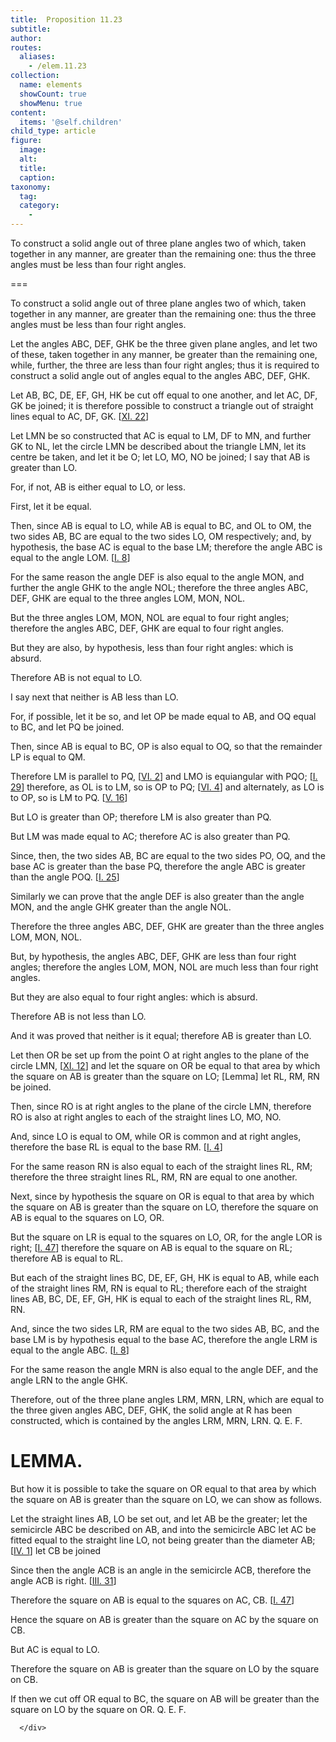 ```yaml
---
title:  Proposition 11.23
subtitle: 
author:
routes:
  aliases:
    - /elem.11.23
collection:
  name: elements
  showCount: true
  showMenu: true
content:
  items: '@self.children'
child_type: article
figure:
  image:
  alt:
  title:
  caption:
taxonomy:
  tag:
  category:
    - 
---
```


<p><hi rend="ital">To construct a solid angle out of three plane angles two of which</hi>, <hi rend="ital">taken together in any manner</hi>, <hi rend="ital">are greater than the remaining one: thus the three angles must be less than four right angles.</hi>
       <pb n="315"/></p>

===

<p><span class="ital">To construct a solid angle out of three plane angles two of which</span>, <span class="ital">taken together in any manner</span>, <span class="ital">are greater than the remaining one: thus the three angles must be less than four right angles.</span>
       <pb n="315"/></p>

<p>Let the angles <span class="ital">ABC</span>, <span class="ital">DEF</span>, <span class="ital">GHK</span> be the three given plane angles, and let two of these, taken together in any manner, be greater than the remaining one, while, further, the three are less than four right angles; thus it is required to construct a solid angle out of angles equal to the angles <span class="ital">ABC</span>, <span class="ital">DEF</span>, <span class="ital">GHK</span>. 
      </p>

<p>Let <span class="ital">AB</span>, <span class="ital">BC</span>, <span class="ital">DE</span>, <span class="ital">EF</span>, <span class="ital">GH</span>, <span class="ital">HK</span> be cut off equal to one another, and let <span class="ital">AC</span>, <span class="ital">DF</span>, <span class="ital">GK</span> be joined; it is therefore possible to construct a triangle out of straight lines equal to <span class="ital">AC</span>, <span class="ital">DF</span>, <span class="ital">GK</span>. [<a href="/elem.11.22">XI. 22</a>] 
      </p>

<p>Let <span class="ital">LMN</span> be so constructed that <span class="ital">AC</span> is equal to <span class="ital">LM</span>, <span class="ital">DF</span> to <span class="ital">MN</span>, and further <span class="ital">GK</span> to <span class="ital">NL</span>, let the circle <span class="ital">LMN</span> be described about the triangle <span class="ital">LMN</span>, let its centre be taken, and let it be <span class="ital">O</span>; let <span class="ital">LO</span>, <span class="ital">MO</span>, <span class="ital">NO</span> be joined; I say that <span class="ital">AB</span> is greater than <span class="ital">LO</span>. </p>

<p>For, if not, <span class="ital">AB</span> is either equal to <span class="ital">LO</span>, or less. </p>

<p>First, let it be equal. </p>

<p>Then, since <span class="ital">AB</span> is equal to <span class="ital">LO</span>, while <span class="ital">AB</span> is equal to <span class="ital">BC</span>, and <span class="ital">OL</span> to <span class="ital">OM</span>, the two sides <span class="ital">AB</span>, <span class="ital">BC</span> are equal to the two sides <span class="ital">LO</span>, <span class="ital">OM</span> respectively; and, by hypothesis, the base <span class="ital">AC</span> is equal to the base <span class="ital">LM</span>; therefore the angle <span class="ital">ABC</span> is equal to the angle <span class="ital">LOM</span>. [<a href="/elem.1.8">I. 8</a>] </p>

<p>For the same reason the angle <span class="ital">DEF</span> is also equal to the angle <span class="ital">MON</span>, and further the angle <span class="ital">GHK</span> to the angle <span class="ital">NOL</span>; <pb n="316"/>therefore the three angles <span class="ital">ABC</span>, <span class="ital">DEF</span>, <span class="ital">GHK</span> are equal to the three angles <span class="ital">LOM</span>, <span class="ital">MON</span>, <span class="ital">NOL</span>. </p>

<p>But the three angles <span class="ital">LOM</span>, <span class="ital">MON</span>, <span class="ital">NOL</span> are equal to four right angles; therefore the angles <span class="ital">ABC</span>, <span class="ital">DEF</span>, <span class="ital">GHK</span> are equal to four right angles. </p>

<p>But they are also, by hypothesis, less than four right angles: which is absurd. </p>

<p>Therefore <span class="ital">AB</span> is not equal to <span class="ital">LO</span>. </p>

<p>I say next that neither is <span class="ital">AB</span> less than <span class="ital">LO</span>. </p>

<p>For, if possible, let it be so, and let <span class="ital">OP</span> be made equal to <span class="ital">AB</span>, and <span class="ital">OQ</span> equal to <span class="ital">BC</span>, and let <span class="ital">PQ</span> be joined. </p>

<p>Then, since <span class="ital">AB</span> is equal to <span class="ital">BC</span>, <span class="ital">OP</span> is also equal to <span class="ital">OQ</span>, so that the remainder <span class="ital">LP</span> is equal to <span class="ital">QM</span>. </p>

<p>Therefore <span class="ital">LM</span> is parallel to <span class="ital">PQ</span>, [<a href="/elem.6.2">VI. 2</a>] and <span class="ital">LMO</span> is equiangular with <span class="ital">PQO</span>; [<a href="/elem.1.29">I. 29</a>] therefore, as <span class="ital">OL</span> is to <span class="ital">LM</span>, so is <span class="ital">OP</span> to <span class="ital">PQ</span>; [<a href="/elem.6.4">VI. 4</a>] and alternately, as <span class="ital">LO</span> is to <span class="ital">OP</span>, so is <span class="ital">LM</span> to <span class="ital">PQ</span>. [<a href="/elem.5.16">V. 16</a>] </p>

<p>But <span class="ital">LO</span> is greater than <span class="ital">OP</span>; therefore <span class="ital">LM</span> is also greater than <span class="ital">PQ</span>. </p>

<p>But <span class="ital">LM</span> was made equal to <span class="ital">AC</span>; therefore <span class="ital">AC</span> is also greater than <span class="ital">PQ</span>. </p>

<p>Since, then, the two sides <span class="ital">AB</span>, <span class="ital">BC</span> are equal to the two sides <span class="ital">PO</span>, <span class="ital">OQ</span>, and the base <span class="ital">AC</span> is greater than the base <span class="ital">PQ</span>, therefore the angle <span class="ital">ABC</span> is greater than the angle <span class="ital">POQ</span>. [<a href="/elem.1.25">I. 25</a>] </p>

<p>Similarly we can prove that the angle <span class="ital">DEF</span> is also greater than the angle <span class="ital">MON</span>, and the angle <span class="ital">GHK</span> greater than the angle <span class="ital">NOL</span>. </p>

<p>Therefore the three angles <span class="ital">ABC</span>, <span class="ital">DEF</span>, <span class="ital">GHK</span> are greater than the three angles <span class="ital">LOM</span>, <span class="ital">MON</span>, <span class="ital">NOL</span>. </p>

<p>But, by hypothesis, the angles <span class="ital">ABC</span>, <span class="ital">DEF</span>, <span class="ital">GHK</span> are less than four right angles; therefore the angles <span class="ital">LOM</span>, <span class="ital">MON</span>, <span class="ital">NOL</span> are much less than four right angles. <pb n="317"/></p>

<p>But they are also equal to four right angles: which is absurd. </p>

<p>Therefore <span class="ital">AB</span> is not less than <span class="ital">LO</span>. </p>

<p>And it was proved that neither is it equal; therefore <span class="ital">AB</span> is greater than <span class="ital">LO</span>. </p>

<p>Let then <span class="ital">OR</span> be set up from the point <span class="ital">O</span> at right angles to the plane of the circle <span class="ital">LMN</span>, [<a href="/elem.11.12">XI. 12</a>] and let the square on <span class="ital">OR</span> be equal to that area by which the square on <span class="ital">AB</span> is greater than the square on <span class="ital">LO</span>; [Lemma] let <span class="ital">RL</span>, <span class="ital">RM</span>, <span class="ital">RN</span> be joined. </p>

<p>Then, since <span class="ital">RO</span> is at right angles to the plane of the circle <span class="ital">LMN</span>, therefore <span class="ital">RO</span> is also at right angles to each of the straight lines <span class="ital">LO</span>, <span class="ital">MO</span>, <span class="ital">NO</span>. </p>

<p>And, since <span class="ital">LO</span> is equal to <span class="ital">OM</span>, while <span class="ital">OR</span> is common and at right angles, therefore the base <span class="ital">RL</span> is equal to the base <span class="ital">RM</span>. [<a href="/elem.1.4">I. 4</a>] </p>

<p>For the same reason <span class="ital">RN</span> is also equal to each of the straight lines <span class="ital">RL</span>, <span class="ital">RM</span>; therefore the three straight lines <span class="ital">RL</span>, <span class="ital">RM</span>, <span class="ital">RN</span> are equal to one another. </p>

<p>Next, since by hypothesis the square on <span class="ital">OR</span> is equal to that area by which the square on <span class="ital">AB</span> is greater than the square on <span class="ital">LO</span>, therefore the square on <span class="ital">AB</span> is equal to the squares on <span class="ital">LO</span>, <span class="ital">OR</span>. </p>

<p>But the square on <span class="ital">LR</span> is equal to the squares on <span class="ital">LO</span>, <span class="ital">OR</span>, for the angle <span class="ital">LOR</span> is right; [<a href="/elem.1.47">I. 47</a>] therefore the square on <span class="ital">AB</span> is equal to the square on <span class="ital">RL</span>; therefore <span class="ital">AB</span> is equal to <span class="ital">RL</span>. </p>

<p>But each of the straight lines <span class="ital">BC</span>, <span class="ital">DE</span>, <span class="ital">EF</span>, <span class="ital">GH</span>, <span class="ital">HK</span> is equal to <span class="ital">AB</span>, while each of the straight lines <span class="ital">RM</span>, <span class="ital">RN</span> is equal to <span class="ital">RL</span>; therefore each of the straight lines <span class="ital">AB</span>, <span class="ital">BC</span>, <span class="ital">DE</span>, <span class="ital">EF</span>, <span class="ital">GH</span>, <span class="ital">HK</span> is equal to each of the straight lines <span class="ital">RL</span>, <span class="ital">RM</span>, <span class="ital">RN</span>. <pb n="318"/></p>

<p>And, since the two sides <span class="ital">LR</span>, <span class="ital">RM</span> are equal to the two sides <span class="ital">AB</span>, <span class="ital">BC</span>, and the base <span class="ital">LM</span> is by hypothesis equal to the base <span class="ital">AC</span>, therefore the angle <span class="ital">LRM</span> is equal to the angle <span class="ital">ABC</span>. [<a href="/elem.1.8">I. 8</a>] </p>

<p>For the same reason the angle <span class="ital">MRN</span> is also equal to the angle <span class="ital">DEF</span>, and the angle <span class="ital">LRN</span> to the angle <span class="ital">GHK</span>. </p>

<p>Therefore, out of the three plane angles <span class="ital">LRM</span>, <span class="ital">MRN</span>, <span class="ital">LRN</span>, which are equal to the three given angles <span class="ital">ABC</span>, <span class="ital">DEF</span>, <span class="ital">GHK</span>, the solid angle at <span class="ital">R</span> has been constructed, which is contained by the angles <span class="ital">LRM</span>, <span class="ital">MRN</span>, <span class="ital">LRN</span>. Q. E. F.  </p>
<div id="elem.11.23.l.1" class="lemma">
       <h1>LEMMA.</h1>
       
<p>But how it is possible to take the square on <span class="ital">OR</span> equal to that area by which the square on <span class="ital">AB</span> is greater than the square on <span class="ital">LO</span>, we can show as follows. 
       </p>

       
<p>Let the straight lines <span class="ital">AB</span>, <span class="ital">LO</span> be set out, and let <span class="ital">AB</span> be the greater; let the semicircle <span class="ital">ABC</span> be described on <span class="ital">AB</span>, and into the semicircle <span class="ital">ABC</span> let <span class="ital">AC</span> be fitted equal to the straight line <span class="ital">LO</span>, not being greater than the diameter <span class="ital">AB</span>; [<a href="/elem.4.1">IV. 1</a>] let <span class="ital">CB</span> be joined </p>

       
<p>Since then the angle <span class="ital">ACB</span> is an angle in the semicircle <span class="ital">ACB</span>, therefore the angle <span class="ital">ACB</span> is right. [<a href="/elem.3.31">III. 31</a>] </p>

       
<p>Therefore the square on <span class="ital">AB</span> is equal to the squares on <span class="ital">AC</span>, <span class="ital">CB</span>. [<a href="/elem.1.47">I. 47</a>] </p>

       
<p>Hence the square on <span class="ital">AB</span> is greater than the square on <span class="ital">AC</span> by the square on <span class="ital">CB</span>. </p>

       
<p>But <span class="ital">AC</span> is equal to <span class="ital">LO</span>. </p>

       
<p>Therefore the square on <span class="ital">AB</span> is greater than the square on <span class="ital">LO</span> by the square on <span class="ital">CB</span>. </p>

       
<p>If then we cut off <span class="ital">OR</span> equal to <span class="ital">BC</span>, the square on <span class="ital">AB</span> will be greater than the square on <span class="ital">LO</span> by the square on <span class="ital">OR</span>. Q. E. F.</p>

      </div>
